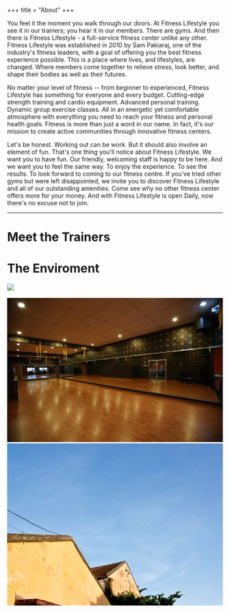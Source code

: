 +++
title = "About"
+++

You feel it the moment you walk through our doors. At Fitness Lifestyle you see it in our trainers; you hear it in our members. There are gyms. And then there is Fitness Lifestyle - a full-service fitness center unlike any other. Fitness Lifestyle was established in 2010 by Sam Pakiaraj, one of the industry's fitness leaders, with a goal of offering you the best fitness experience possible. This is a place where lives, and lifestyles, are changed. Where members come together to relieve stress, look better, and shape their bodies as well as their futures.

No matter your level of fitness -- from beginner to experienced, Fitness Lifestyle has something for everyone and every budget. Cutting-edge strength training and cardio equipment. Advanced personal training. Dynamic group exercise classes. All in an energetic yet comfortable atmosphere with everything you need to reach your fitness and personal health goals. Fitness is more than just a word in our name. In fact, it's our mission to create active communities through innovative fitness centers.

Let's be honest. Working out can be work. But it should also involve an element of fun. That's one thing you'll notice about Fitness Lifestyle. We want you to have fun. Our friendly, welcoming staff is happy to be here. And we want you to feel the same way. To enjoy the experience. To see the results. To look forward to coming to our fitness centre. If you've tried other gyms but were left disappointed, we invite you to discover Fitness Lifestyle and all of our outstanding amenities. Come see why no other fitness center offers more for your money. And with Fitness Lifestyle is open Daily, now there's no excuse not to join.

---

# Meet the Trainers

# The Enviroment

<img src="https://github.com/favicon.ico" width="48">

![alternate text](https://github.com/backyardbangerz/sampakiaraj/blob/master/static/img/gym/001.jpg?raw=true)
![alternate text](https://raw.githubusercontent.com/backyardbangerz/sampakiaraj/master/static/img/banners/banner-2.jpg)
